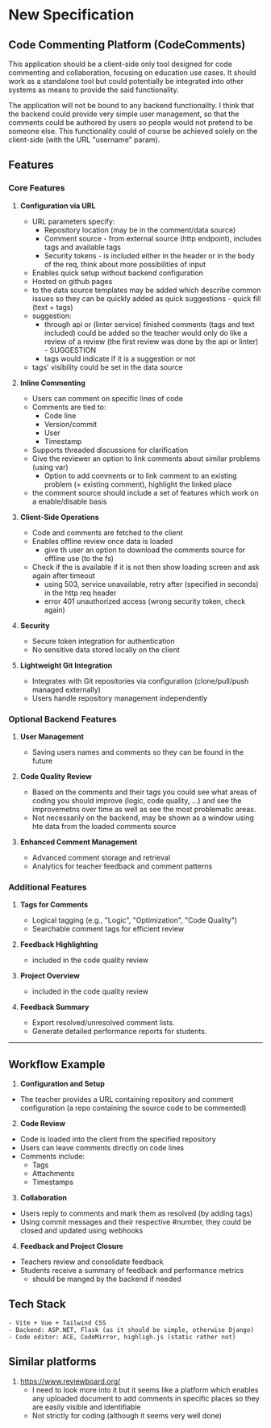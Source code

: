 # New Specification

## Code Commenting Platform (CodeComments)

This application should be a client-side only tool designed for code commenting and collaboration, focusing on education use cases. It should work as a standalone tool but could potentially be integrated into other systems as means to provide the said functionality.

The application will not be bound to any backend functionality.
I think that the backend could provide very simple user management, so that the comments could be authored by users so people would not pretend to be someone else. This functionality could of course be achieved solely on the client-side (with the URL "username" param).

## Features

### Core Features

1. **Configuration via URL**

    - URL parameters specify:
        - Repository location (may be in the comment/data source)
        - Comment source - from external source (http endpoint), includes tags and available tags
        - Security tokens - is included either in the header or in the body of the req, think about more possibilities of input
    - Enables quick setup without backend configuration
    - Hosted on github pages
    - to the data source templates may be added which describe common issues so they can be quickly added as quick suggestions - quick fill (text + tags)
    - suggestion:
        - through api or (linter service) finished comments (tags and text included) could be added so the teacher would only do like a review of a review (the first review was done by the api or linter) - SUGGESTION
        - tags would indicate if it is a suggestion or not
    - tags' visibility could be set in the data source

2. **Inline Commenting**

    - Users can comment on specific lines of code
    - Comments are tied to:
        - Code line
        - Version/commit
        - User
        - Timestamp
    - Supports threaded discussions for clarification
    - Give the reviewer an option to link comments about similar problems (using var)
        - Option to add comments or to link comment to an existing problem (= existing comment), highlight the linked place
    - the comment source should include a set of features which work on a enable/disable basis

3. **Client-Side Operations**

    - Code and comments are fetched to the client
    - Enables offline review once data is loaded
        - give th user an option to download the comments source for offline use (to the fs)
    - Check if the is available if it is not then show loading screen and ask again after timeout
        - using 503, service unavailable, retry after (specified in seconds) in the http req header
        - error 401 unauthorized access (wrong security token, check again)

4. **Security**

    - Secure token integration for authentication
    - No sensitive data stored locally on the client

5. **Lightweight Git Integration**
    - Integrates with Git repositories via configuration (clone/pull/push managed externally)
    - Users handle repository management independently

### Optional Backend Features

1. **User Management**

    - Saving users names and comments so they can be found in the future

2. **Code Quality Review**

    - Based on the comments and their tags you could see what areas of coding you should improve (logic, code quality, ...) and see the improvemetns over time as well as see the most problematic areas.
    - Not necessarily on the backend, may be shown as a window using hte data from the loaded comments source

3. **Enhanced Comment Management**

    - Advanced comment storage and retrieval
    - Analytics for teacher feedback and comment patterns

### Additional Features

1. **Tags for Comments**

    - Logical tagging (e.g., "Logic", "Optimization", "Code Quality")
    - Searchable comment tags for efficient review

2. **Feedback Highlighting**

    - included in the code quality review

3. **Project Overview**

    - included in the code quality review

4. **Feedback Summary**
    - Export resolved/unresolved comment lists.
    - Generate detailed performance reports for students.

---

## Workflow Example

1.  **Configuration and Setup**

-   The teacher provides a URL containing repository and comment configuration (a repo containing the source code to be commented)

2. **Code Review**

-   Code is loaded into the client from the specified repository
-   Users can leave comments directly on code lines
-   Comments include:
    -   Tags
    -   Attachments
    -   Timestamps

3.  **Collaboration**

-   Users reply to comments and mark them as resolved (by adding tags)
-   Using commit messages and their respective #number, they could be closed and updated using webhooks

4.  **Feedback and Project Closure**

-   Teachers review and consolidate feedback
-   Students receive a summary of feedback and performance metrics
    -   should be manged by the backend if needed

## Tech Stack

    - Vite + Vue + Tailwind CSS
    - Backend: ASP.NET, Flask (as it should be simple, otherwise Django)
    - Code editor: ACE, CodeMirror, highligh.js (static rather not)

## Similar platforms

1. https://www.reviewboard.org/
    - I need to look more into it but it seems like a platform which enables any uploaded document to add comments in specific places so they are easily visible and identifiable
    - Not strictly for coding (although it seems very well done)

